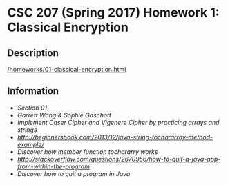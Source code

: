# CSC 207 (Spring 2017) Homework 1: Classical Encryption

## Description

[/homeworks/01-classical-encryption.html](http://www.cs.grinnell.edu/~osera/courses/csc207/17sp/homeworks/01-classical-encryption.html)

## Information

* *Section 01*
* *Garrett Wang & Sophie Gaschott*
* *Implement Caser Cipher and Vigenere Cipher by practicing arrays and strings*
* *http://beginnersbook.com/2013/12/java-string-tochararray-method-example/*
* *Discover how member function tochararry works*
* *http://stackoverflow.com/questions/2670956/how-to-quit-a-java-app-from-within-the-program*
* *Discover how to quit a program in Java*